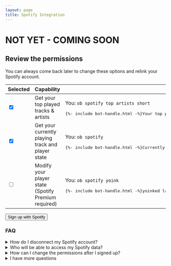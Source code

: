 ```yaml
---
layout: page
title: Spotify Integration
---
```


<script>
    function initSpotifyRegistration() {
        var array = new Uint32Array(1);
        self.crypto.getRandomValues(array);
        localStorage.setItem('spotify_state', array[0]);
        console.log('Set spotify_state');
    }

    function getSpotifyRegistrationScopes() {
        var checkboxesForScopes = [
            ['spotify-scope-top', 'user-top-read'],
            ['spotify-scope-read', 'user-read-playback-state'],
            ['spotify-scope-modify', 'user-modify-playback-state']
        ];

        var scopes = [];

        for (var i = 0; i < checkboxesForScopes.length; i++) {
            if (document.getElementById(checkboxesForScopes[i][0]).checked) {
                scopes.push(checkboxesForScopes[i][1]);
            }
        }

        return scopes;
    }

    function authorizeSpotify() {
        var errorEl = document.getElementById('spotify-error');
        errorEl.textContent = '';

        var scopes = getSpotifyRegistrationScopes();

        if (scopes.length === 0) {
            errorEl.textContent = 'You need to select at least one option or there would be no reason to connect your Spotify.';
            return;
        }

        var array = new Uint32Array(1);
        self.crypto.getRandomValues(array);
        localStorage.setItem('spotify_state', array[0]);

        var url = ("https://accounts.spotify.com/authorize?client_id=6468b6a5931a4760924d203d9b8a4f44&response_type=code&redirect_uri="
            + encodeURIComponent("https://oreoxyl.github.io/bot/spotify/callback")
            + "&scope=" + encodeURIComponent(scopes.join(' '))
            + "&state=" + array[0]
            + "&show_dialog=true"
        );

        location = url;
    }

    function toggleCheckbox(ancestor, clickEvent) {
        if (clickEvent.target.matches('input,label,a')) return;
        var checkbox = ancestor.querySelector('input[type=checkbox]');
        checkbox.checked = !checkbox.checked;
    }
</script>

<h1 class="error">NOT YET - COMING SOON</h1>

<h2>Review the permissions</h2>

<p>You can always come back later to change these options and relink your Spotify account.</p>

<table class="spotify-settings">
    <thead>
        <tr>
            <th>Selected</th>
            <th>Capability</th>
            <th>Example</th>
        </tr>
    </thead>
    <tbody>
        <tr onclick="toggleCheckbox(this, event)">
            <td><input id="spotify-scope-top" type="checkbox" checked="checked" /></td>
            <td>
                <label for="spotify-scope-top">Get your top played tracks & artists</label>
            </td>
            <td>
                <p>You: <code>ob spotify top artists short</code></p>
                <pre>{%- include bot-handle.html -%}Your top played artists (short term) are: 1. Coldplay 2. SUGR? 3. WILLOW 4. Yeju 5. Joji</pre>
            </td>
        </tr>
        <tr onclick="toggleCheckbox(this, event)">
            <td><input id="spotify-scope-read" type="checkbox" checked="checked" /></td>
            <td>
                <label for="spotify-scope-read">Get your currently playing track and player state</label>
            </td>
            <td>
                <p>You: <code>ob spotify</code></p>
                <pre>{%- include bot-handle.html -%}Currently on your spotify ▶ Strange by Celeste [00:42/04:16] <a href="https://open.spotify.com/track/7sq2z9oX2S0CvgTqCZ0ko4" target="_blank">https://open.spotify.com/track/7sq2z9oX2S0CvgTqCZ0ko4</a></pre>
            </td>
        </tr>
        <tr onclick="toggleCheckbox(this, event)">
            <td><input id="spotify-scope-modify" type="checkbox" /></td>
            <td>
                <label for="spotify-scope-modify">Modify your player state (Spotify Premium required)</label>
            </td>
            <td>
                <p>You: <code>ob spotify yoink</code></p>
                <pre>{%- include bot-handle.html -%}yoinked last shared track in this channel: Never Gonna Give You Up by Rick Astley -> <a href="https://open.spotify.com/track/4cOdK2wGLETKBW3PvgPWqT" target="_blank">https://open.spotify.com/track/4cOdK2wGLETKBW3PvgPWqT</a></pre>
            </td>
        </tr>
    </tbody>
</table>

<button onclick="authorizeSpotify()" class="spotify-button"><span class="spotify-icon"></span> Sign up with Spotify</button>

<p class="error" id="spotify-error" style="text-align: center;"></p>

<h3>FAQ</h3>

<details>
    <summary>How do I disconnect my Spotify account?</summary>
    <p>You can always revoke the bot's access to your Spotify account:</p>
    <ol>
        <li>Send <code>ob spotify unregister</code> in an offline Twitch channel that I'm in.</li>
        <li>Go to Spotify's website → Account → Apps, and remove "OreoxylBot".</li>
    </ol>
</details>

<details>
    <summary>Who will be able to access my Spotify data?</summary>
    <p>Only you will be able to use the bot's commands to share you currently playing track and more</p>
    <p>The bot doesn't let anyone check your Spotify status. If that ever becomes an option it will require your explicit permission.</p>
</details>

<details>
    <summary>How can I change the permissions after I signed up?</summary>
    <p>To give more permissions to the bot you can sign up again - select the ones you want here and connect your Spotify account.</p>
    <p>To remove permissions, like any third party Spotify app, you have to first unlink your Spotify account by going to Spotify's website → Account → Apps, and removing "OreoxylBot". Then you can get back here and sign up again with the permissions you want.</p>
</details>

<details>
    <summary>I have more questions</summary>
    <p>You can ask in an offline Twitch channel that I'm in.</p>
</details>
